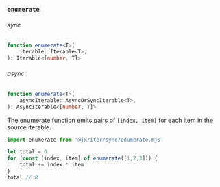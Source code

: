 
### `enumerate`

###### sync

```ts
function enumerate<T>(
    iterable: Iterable<T>,
): Iterable<[number, T]>
```

###### async

```ts
function enumerate<T>(
    asyncIterable: AsyncOrSyncIterable<T>,
): AsyncIterable<[number, T]>
```

The enumerate function emits pairs of `[index, item]` for each item in the source iterable.


```js
import enumerate from '@jx/iter/sync/enumerate.mjs'

let total = 0
for (const [index, item] of enumerate([1,2,3])) {
    total += index * item
}
total // 8
```
